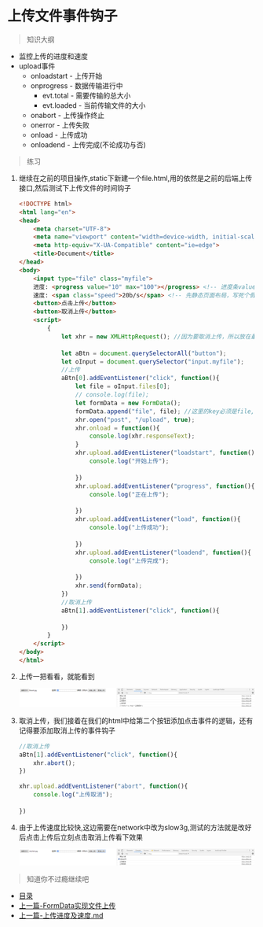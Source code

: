 # 上传文件事件钩子

> 知识大纲
* 监控上传的进度和速度
* upload事件
    * onloadstart - 上传开始
    * onprogress - 数据传输进行中
        * evt.total - 需要传输的总大小
        * evt.loaded - 当前传输文件的大小
    * onabort - 上传操作终止
    * onerror - 上传失败
    * onload - 上传成功
    * onloadend - 上传完成(不论成功与否)

> 练习
1. 继续在之前的项目操作,static下新建一个file.html,用的依然是之前的后端上传接口,然后测试下上传文件的时间钩子
    ```html
    <!DOCTYPE html>
    <html lang="en">
    <head>
        <meta charset="UTF-8">
        <meta name="viewport" content="width=device-width, initial-scale=1.0">
        <meta http-equiv="X-UA-Compatible" content="ie=edge">
        <title>Document</title>
    </head>
    <body>
        <input type="file" class="myfile">
        进度: <progress value="10" max="100"></progress> <!-- 进度条value当前进度max最大值 -->
        速度: <span class="speed">20b/s</span> <!-- 先静态页面布局，写死个假数据 -->
        <button>点击上传</button>
        <button>取消上传</button>
        <script>
            {
                let xhr = new XMLHttpRequest(); //因为要取消上传，所以放在最外面

                let aBtn = document.querySelectorAll("button");
                let oInput = document.querySelector("input.myfile");
                //上传
                aBtn[0].addEventListener("click", function(){
                    let file = oInput.files[0];
                    // console.log(file);
                    let formData = new FormData();
                    formData.append("file", file); //这里的key必须是file,请看下我们的后端代码就知道了
                    xhr.open("post", "/upload", true);
                    xhr.onload = function(){
                        console.log(xhr.responseText);
                    } 
                    xhr.upload.addEventListener("loadstart", function(){
                        console.log("开始上传");
                        
                    })
                    xhr.upload.addEventListener("progress", function(){
                        console.log("正在上传");
                        
                    })
                    xhr.upload.addEventListener("load", function(){
                        console.log("上传成功");
                        
                    })
                    xhr.upload.addEventListener("loadend", function(){
                        console.log("上传完成");
                        
                    })
                    xhr.send(formData);
                })
                //取消上传
                aBtn[1].addEventListener("click", function(){
                    
                })
            }
        </script>
    </body>
    </html>
    ```
2. 上传一把看看，就能看到 

    ![](./images/上传文件事件钩子初探.jpg)

3. 取消上传，我们接着在我们的html中给第二个按钮添加点击事件的逻辑，还有记得要添加取消上传的事件钩子
    ```js
    //取消上传
    aBtn[1].addEventListener("click", function(){
        xhr.abort();
    })
    ```
    ```js
    xhr.upload.addEventListener("abort", function(){
        console.log("上传取消");
        
    })
    ```
4. 由于上传速度比较快,这边需要在network中改为slow3g,测试的方法就是改好后点击上传后立刻点击取消上传看下效果  

    ![](./images/取消上传.jpg)

> 知道你不过瘾继续吧
* [目录](../../README.md)
* [上一篇-FormData实现文件上传](../day-17/FormData实现文件上传.md)    
* [上一篇-上传进度及速度.md](../day-19/上传进度及速度.md)    
